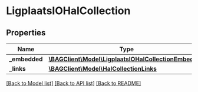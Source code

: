 # LigplaatsIOHalCollection

## Properties
Name | Type | Description | Notes
------------ | ------------- | ------------- | -------------
**_embedded** | [**\BAGClient\Model\LigplaatsIOHalCollectionEmbedded**](LigplaatsIOHalCollectionEmbedded.md) |  | [optional] 
**_links** | [**\BAGClient\Model\HalCollectionLinks**](HalCollectionLinks.md) |  | [optional] 

[[Back to Model list]](../../README.md#documentation-for-models) [[Back to API list]](../../README.md#documentation-for-api-endpoints) [[Back to README]](../../README.md)

